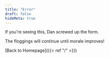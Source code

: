 ```yaml
---
title: "Error"
draft: false
hideMeta: true
---
```

If you're seeing this, Dan screwed up the form.

The floggings will continue until morale improves!

[Back to Homepage]({{< ref "/" >}})